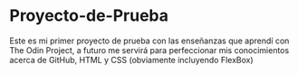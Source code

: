# Proyecto-de-Prueba

Este es mi primer proyecto de prueba con las enseñanzas que aprendí con The Odin Project, a futuro me servirá para perfeccionar mis conocimientos acerca de GitHub, HTML y CSS (obviamente incluyendo FlexBox)
